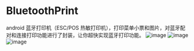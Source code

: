 # BluetoothPrint
android 蓝牙打印机（ESC/POS 热敏打印机），打印菜单小票和图片，对蓝牙配对和连接打印功能进行了封装，让你超快实现蓝牙打印功能。
![image](https://github.com/liuGuiRong18/BluetoothPrint/blob/master/MyApplication/image/3.jpg )
![image](https://github.com/liuGuiRong18/BluetoothPrint/blob/master/MyApplication/image/2.jpg )
![image](https://github.com/liuGuiRong18/BluetoothPrint/blob/master/MyApplication/image/1.jpg)
